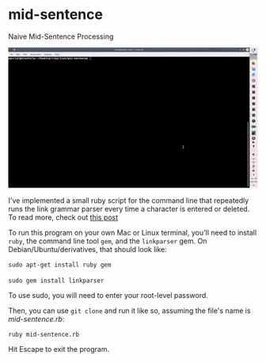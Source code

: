 # mid-sentence
Naive Mid-Sentence Processing

![link parsing in real-time demo](mid-sentence.gif)

I've implemented a small ruby script for the command line that repeatedly runs the link grammar parser every time a character is entered or deleted. To read more, check out [this post](https://gavrieltal.github.io/2018/08/19/mid-sentence/)

To run this program on your own Mac or Linux terminal, you'll need to install `ruby`, the command line tool `gem`, and the `linkparser` gem. On Debian/Ubuntu/derivatives, that should look like:
```
sudo apt-get install ruby gem

sudo gem install linkparser
```
To use sudo, you will need to enter your root-level password.

Then, you can use `git clone` and run it like so, assuming the file's name is _mid-sentence.rb_:

```
ruby mid-sentence.rb
```

Hit Escape to exit the program.